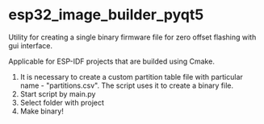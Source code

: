 # esp32_image_builder_pyqt5
Utility for creating a single binary firmware file for zero offset flashing with gui interface.

Applicable for ESP-IDF projects that are builded using Cmake.

1. It is necessary to create a custom partition table file with particular name - "partitions.csv". The script uses it to create a binary file.
2. Start script by main.py
3. Select folder with project
4. Make binary!
